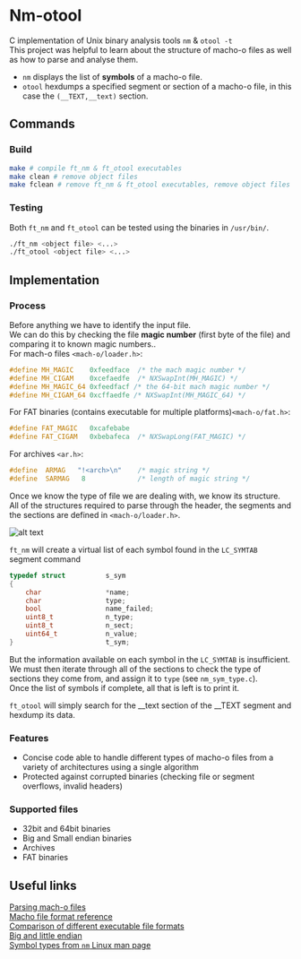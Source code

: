 # Nm-otool
C implementation of Unix binary analysis tools ```nm``` &amp; ```otool -t```  
This project was helpful to learn about the structure of macho-o files as well as how to parse and analyse them.
- ```nm``` displays the list of **symbols** of a macho-o file.
- ```otool``` hexdumps a specified segment or section of a macho-o file, in this case the ```(__TEXT,__text)``` section.

## Commands
### Build
```bash
make # compile ft_nm & ft_otool executables
make clean # remove object files
make fclean # remove ft_nm & ft_otool executables, remove object files
```

### Testing
Both ```ft_nm``` and ```ft_otool``` can be tested using the binaries in ```/usr/bin/```.

```bash
./ft_nm <object file> <...>
./ft_otool <object file> <...>
```
## Implementation
### Process
Before anything we have to identify the input file.  
We can do this by checking the file **magic number** (first byte of the file) and comparing it to known magic numbers..  
For mach-o files ```<mach-o/loader.h>```:  
```c
#define	MH_MAGIC	0xfeedface	/* the mach magic number */
#define MH_CIGAM	0xcefaedfe	/* NXSwapInt(MH_MAGIC) */
#define MH_MAGIC_64 0xfeedfacf /* the 64-bit mach magic number */
#define MH_CIGAM_64 0xcffaedfe /* NXSwapInt(MH_MAGIC_64) */
```
For FAT binaries (contains executable for multiple platforms)```<mach-o/fat.h>```:  
```c
#define FAT_MAGIC	0xcafebabe
#define FAT_CIGAM	0xbebafeca	/* NXSwapLong(FAT_MAGIC) */
```
For archives  ```<ar.h>```:  
```c
#define  ARMAG   "!<arch>\n"    /* magic string */
#define  SARMAG   8             /* length of magic string */
```

Once we know the type of file we are dealing with, we know its structure.  
All of the structures required to parse through the header, the segments and the sections are defined in ```<mach-o/loader.h>```.

![alt text](https://blog.timac.org/2016/0723-cryptedhelloworld-app-with-encrypted-mach-o-sections/macho.png)

```ft_nm``` will create a virtual list of each symbol found in the ```LC_SYMTAB``` segment command

```c
typedef struct			s_sym
{
	char				*name;
	char				type;
	bool				name_failed;
	uint8_t				n_type;
	uint8_t				n_sect;
	uint64_t			n_value;
}						t_sym;
```

But the information available on each symbol in the ```LC_SYMTAB``` is insufficient. We must then iterate through all of the sections to check the type of sections they come from, and assign it to ```type``` (see ```nm_sym_type.c```).  
Once the list of symbols if complete, all that is left is to print it.  

```ft_otool``` will simply search for the __text section of the __TEXT segment and hexdump its data.  

### Features
- Concise code able to handle different types of macho-o files from a variety of architectures using a single algorithm  
- Protected against corrupted binaries (checking file or segment overflows, invalid headers)

### Supported files
- 32bit and 64bit binaries
- Big and Small endian binaries
- Archives
- FAT binaries

## Useful links
[Parsing mach-o files](https://lowlevelbits.org/parsing-mach-o-files/)  
[Macho file format reference](https://github.com/aidansteele/osx-abi-macho-file-format-reference)  
[Comparison of different executable file formats](https://en.wikipedia.org/wiki/Comparison_of_executable_file_formats)  
[Big and little endian](https://medium.com/worldsensing-techblog/big-endian-or-little-endian-37c3ed008c94)  
[Symbol types from ```nm``` Linux man page](https://linux.die.net/man/1/nm)  
